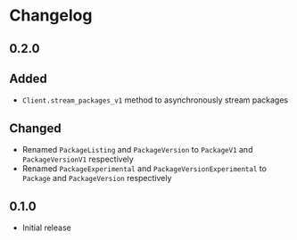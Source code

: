 # Changelog

## 0.2.0

## Added

- `Client.stream_packages_v1` method to asynchronously stream packages

## Changed

- Renamed `PackageListing` and `PackageVersion` to `PackageV1` and `PackageVersionV1` respectively
- Renamed `PackageExperimental` and `PackageVersionExperimental` to `Package` and `PackageVersion` respectively

## 0.1.0

- Initial release
